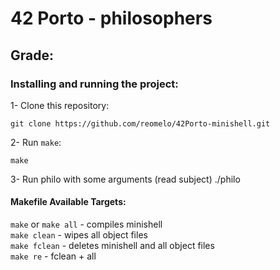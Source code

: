 # 42 Porto - philosophers
## Grade:

### Installing and running the project:
1- Clone this repository:  

	git clone https://github.com/reomelo/42Porto-minishell.git
2- Run `make`:

	make
3- Run philo with some arguments (read subject)
  ./philo

#### Makefile Available Targets:  
`make` or `make all` - compiles minishell      
`make clean` - wipes all object files   
`make fclean` - deletes minishell and all object files   
`make re` - fclean  + all
